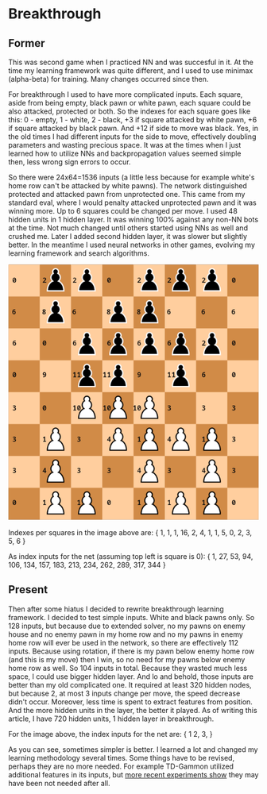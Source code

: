 # Breakthrough

## Former

This was second game when I practiced NN and was succesful in it. At the time my learning framework was quite different, and I used to use minimax (alpha-beta) for training. Many changes occurred since then.

For breakthrough I used to have more complicated inputs. Each square, aside from being empty, black pawn or white pawn, each square could be also attacked, protected or both. So the indexes for each square goes like this: 0 - empty, 1 - white, 2 - black, +3 if square attacked by white pawn, +6 if square attacked by black pawn. And +12 if side to move was black. Yes, in the old times I had different inputs for the side to move, effectively doubling parameters and wasting precious space. It was at the times when I just learned how to utilize NNs and backpropagation values seemed simple then, less wrong sign errors to occur.

So there were 24x64=1536 inputs (a little less because for example white's home row can't be attacked by white pawns). The network distinguished protected and attacked pawn from unprotected one. This came from my standard eval, where I would penalty attacked unprotected pawn and it was winning more. Up to 6 squares could be changed per move. I used 48 hidden units in 1 hidden layer. It was winning 100% against any non-NN bots at the time. Not much changed until others started using NNs as well and crushed me. Later I added second hidden layer, it was slower but slightly better. In the meantime I used neural networks in other games, evolving my learning framework and search algorithms.

![breakthrough](breakthrough.png "Breakthrough")

Indexes per squares in the image above are: { 1, 1, 1, 16, 2, 4, 1, 1, 5, 0, 2, 3, 5, 6 }

As index inputs for the net (assuming top left is square is 0): { 1, 27, 53, 94, 106, 134, 157, 183, 213, 234, 262, 289, 317, 344 }


## Present

Then after some hiatus I decided to rewrite breakthrough learning framework. I decided to test simple inputs. White and black pawns only. So 128 inputs, but because due to extended solver, no my pawns on enemy house and no enemy pawn in my home row and no my pawns in enemy home row will ever be used in the network, so there are effectively 112 inputs. Because using rotation, if there is my pawn below enemy home row (and this is my move) then I win, so no need for my pawns below enemy home row as well. So 104 inputs in total. Because they wasted much less space, I could use bigger hidden layer. And lo and behold, those inputs are better than my old complicated one. It required at least 320 hidden nodes, but because 2, at most 3 inputs change per move, the speed decrease didn't occur. Moreover, less time is spent to extract features from position. And the more hidden units in the layer, the better it played. As of writing this article, I have 720 hidden units, 1 hidden layer in breakthrough.

For the image above, the index inputs for the net are: { 1 2, 3, }

As you can see, sometimes simpler is better. I learned a lot and changed my learning methodology several times. Some things have to be revised, perhaps they are no more needed. For example TD-Gammon utilized additional features in its inputs, but [more recent experiments show](http://www.scholarpedia.org/article/User:Gerald_Tesauro/Proposed/Td-gammon#Performance_Results) they may have been not needed after all.
